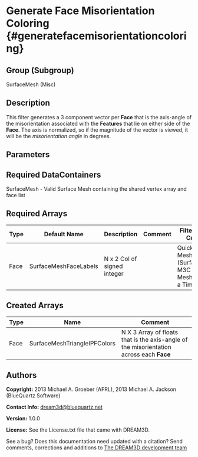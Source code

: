 Generate Face Misorientation Coloring {#generatefacemisorientationcoloring}
======================

## Group (Subgroup) ##
SurfaceMesh (Misc)

## Description ##

This filter generates a 3 component vector per **Face** that is the axis-angle of the misorientation associated with the **Features** that lie on either side of the **Face**.  The axis is normalized, so if the magnitude of the vector is viewed, it will be the *misorientation angle* in degrees.


## Parameters ##

## Required DataContainers ##

SurfaceMesh - Valid Surface Mesh containing the shared vertex array and face list


## Required Arrays ##

| Type | Default Name | Description | Comment | Filters Known to Create Data |
|------|--------------|-------------|---------|-------|
| Face | SurfaceMeshFaceLabels | N x 2 Col of signed integer |  | Quick Surface Mesh (SurfaceMeshing), M3C Surface Meshing (Slice at a Time) |


## Created Arrays ##
| Type | Name | Comment |
|------|------|---------|
| Face | SurfaceMeshTriangleIPFColors | N X 3 Array of floats that is the axis-angle of the misorientation across each **Face** |


## Authors ##

**Copyright:** 2013 Michael A. Groeber (AFRL), 2013 Michael A. Jackson (BlueQuartz Software)

**Contact Info:** dream3d@bluequartz.net

**Version:** 1.0.0

**License:**  See the License.txt file that came with DREAM3D.




See a bug? Does this documentation need updated with a citation? Send comments, corrections and additions to [The DREAM3D development team](mailto:dream3d@bluequartz.net?subject=Documentation%20Correction)

